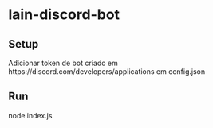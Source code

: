 # lain-discord-bot

<h2> Setup </h2>
Adicionar token de bot criado em https://discord.com/developers/applications em config.json

<h2> Run </h2>
node index.js
